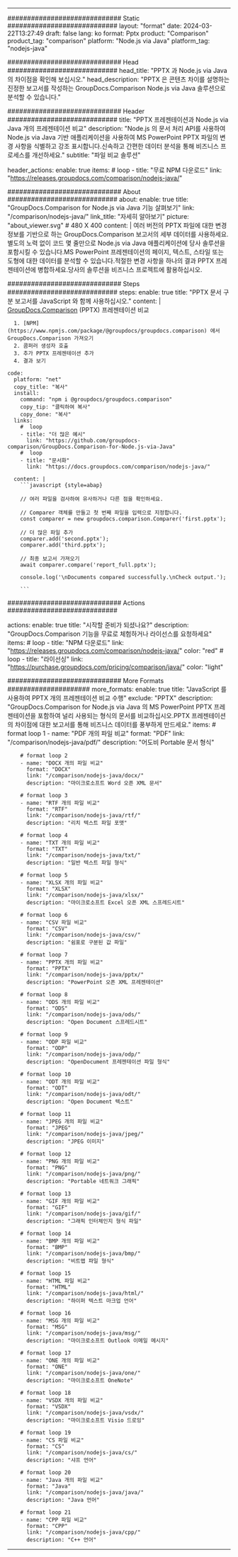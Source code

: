 
---
############################# Static ############################
layout: "format"
date:  2024-03-22T13:27:49
draft: false
lang: ko
format: Pptx
product: "Comparison"
product_tag: "comparison"
platform: "Node.js via Java"
platform_tag: "nodejs-java"

############################# Head ############################
head_title: "PPTX 과 Node.js via Java 의 차이점을 확인해 보십시오."
head_description: "PPTX 은 콘텐츠 차이를 설명하는 진정한 보고서를 작성하는 GroupDocs.Comparison Node.js via Java 솔루션으로 분석할 수 있습니다."

############################# Header ############################
title: "PPTX 프레젠테이션과 Node.js via Java 개의 프레젠테이션 비교" 
description: "Node.js 의 문서 처리 API를 사용하여 Node.js via Java 기반 애플리케이션을 사용하여 MS PowerPoint PPTX 파일의 변경 사항을 식별하고 강조 표시합니다.신속하고 간편한 데이터 분석을 통해 비즈니스 프로세스를 개선하세요."
subtitle: "파일 비교 솔루션" 

header_actions:
  enable: true
  items:
    #  loop
    - title: "무료 NPM 다운로드"
      link: "https://releases.groupdocs.com/comparison/nodejs-java/"
      
############################# About ############################
about:
    enable: true
    title: "GroupDocs.Comparison for Node.js via Java 기능 살펴보기"
    link: "/comparison/nodejs-java/"
    link_title: "자세히 알아보기"
    picture: "about_viewer.svg" # 480 X 400
    content: |
       여러 버전의 PPTX 파일에 대한 변경 정보를 기반으로 하는 GroupDocs.Comparison 보고서의 세부 데이터를 사용하세요.별도의 노력 없이 코드 몇 줄만으로 Node.js via Java 애플리케이션에 당사 솔루션을 포함시킬 수 있습니다.MS PowerPoint 프레젠테이션의 페이지, 텍스트, 스타일 또는 도형에 대한 데이터를 분석할 수 있습니다.적절한 변경 사항을 하나의 결과 PPTX 프레젠테이션에 병합하세요.당사의 솔루션을 비즈니스 프로젝트에 활용하십시오.

############################# Steps ############################
steps:
    enable: true
    title: "PPTX 문서 구분 보고서를 JavaScript 와 함께 사용하십시오."
    content: |
      [GroupDocs.Comparison](https://products.groupdocs.com/comparison/nodejs-java/) (PPTX) 프레젠테이션 비교
      
      1. [NPM](https://www.npmjs.com/package/@groupdocs/groupdocs.comparison) 에서 GroupDocs.Comparison 가져오기
      2. 콤퍼러 생성자 호출
      3. 추가 PPTX 프레젠테이션 추가
      4. 결과 보기
   
    code:
      platform: "net"
      copy_title: "복사"
      install:
        command: "npm i @groupdocs/groupdocs.comparison"
        copy_tip: "클릭하여 복사"
        copy_done: "복사"
      links:
        #  loop
        - title: "더 많은 예시"
          link: "https://github.com/groupdocs-comparison/GroupDocs.Comparison-for-Node.js-via-Java"
        #  loop
        - title: "문서화"
          link: "https://docs.groupdocs.com/comparison/nodejs-java/"
          
      content: |
        ```javascript {style=abap}

        // 여러 파일을 검사하여 유사하거나 다른 점을 확인하세요.

        // Comparer 객체를 만들고 첫 번째 파일을 입력으로 지정합니다.
        const comparer = new groupdocs.comparison.Comparer('first.pptx');

        // 더 많은 파일 추가
        comparer.add('second.pptx');
        comparer.add('third.pptx');

        // 최종 보고서 가져오기
        await comparer.compare('report_full.pptx');

        console.log('\nDocuments compared successfully.\nCheck output.');
        
        ```            

############################# Actions ############################

actions:
  enable: true
  title: "시작할 준비가 되셨나요?"
  description: "GroupDocs.Comparison 기능을 무료로 체험하거나 라이선스를 요청하세요"
  items:
    #  loop
    - title: "NPM 다운로드"
      link: "https://releases.groupdocs.com/comparison/nodejs-java/"
      color: "red"
        #  loop
    - title: "라이선싱"
      link: "https://purchase.groupdocs.com/pricing/comparison/java/"
      color: "light"


############################# More Formats #####################
more_formats:
    enable: true
    title: "JavaScript 를 사용하여 PPTX 개의 프레젠테이션 비교 수행"
    exclude: "PPTX"
    description: "GroupDocs.Comparison for Node.js via Java 의 MS PowerPoint PPTX 프레젠테이션을 포함하여 널리 사용되는 형식의 문서를 비교하십시오.PPTX 프레젠테이션의 차이점에 대한 보고서를 통해 비즈니스 데이터를 풍부하게 만드세요."
    items: 
        # format loop 1
        - name: "PDF 개의 파일 비교"
          format: "PDF"
          link: "/comparison/nodejs-java/pdf/"
          description: "어도비 Portable 문서 형식"

        # format loop 2
        - name: "DOCX 개의 파일 비교"
          format: "DOCX"
          link: "/comparison/nodejs-java/docx/"
          description: "마이크로소프트 Word 오픈 XML 문서"

        # format loop 3
        - name: "RTF 개의 파일 비교"
          format: "RTF"
          link: "/comparison/nodejs-java/rtf/"
          description: "리치 텍스트 파일 포맷"

        # format loop 4
        - name: "TXT 개의 파일 비교"
          format: "TXT"
          link: "/comparison/nodejs-java/txt/"
          description: "일반 텍스트 파일 형식"

        # format loop 5
        - name: "XLSX 개의 파일 비교"
          format: "XLSX"
          link: "/comparison/nodejs-java/xlsx/"
          description: "마이크로소프트 Excel 오픈 XML 스프레드시트"

        # format loop 6
        - name: "CSV 파일 비교"
          format: "CSV"
          link: "/comparison/nodejs-java/csv/"
          description: "쉼표로 구분된 값 파일"

        # format loop 7
        - name: "PPTX 개의 파일 비교"
          format: "PPTX"
          link: "/comparison/nodejs-java/pptx/"
          description: "PowerPoint 오픈 XML 프레젠테이션"

        # format loop 8
        - name: "ODS 개의 파일 비교"
          format: "ODS"
          link: "/comparison/nodejs-java/ods/"
          description: "Open Document 스프레드시트"

        # format loop 9
        - name: "ODP 파일 비교"
          format: "ODP"
          link: "/comparison/nodejs-java/odp/"
          description: "OpenDocument 프레젠테이션 파일 형식"

        # format loop 10
        - name: "ODT 개의 파일 비교"
          format: "ODT"
          link: "/comparison/nodejs-java/odt/"
          description: "Open Document 텍스트"

        # format loop 11
        - name: "JPEG 개의 파일 비교"
          format: "JPEG"
          link: "/comparison/nodejs-java/jpeg/"
          description: "JPEG 이미지"

        # format loop 12
        - name: "PNG 개의 파일 비교"
          format: "PNG"
          link: "/comparison/nodejs-java/png/"
          description: "Portable 네트워크 그래픽"

        # format loop 13
        - name: "GIF 개의 파일 비교"
          format: "GIF"
          link: "/comparison/nodejs-java/gif/"
          description: "그래픽 인터체인지 형식 파일"

        # format loop 14
        - name: "BMP 개의 파일 비교"
          format: "BMP"
          link: "/comparison/nodejs-java/bmp/"
          description: "비트맵 파일 형식"

        # format loop 15
        - name: "HTML 파일 비교"
          format: "HTML"
          link: "/comparison/nodejs-java/html/"
          description: "하이퍼 텍스트 마크업 언어"

        # format loop 16
        - name: "MSG 개의 파일 비교"
          format: "MSG"
          link: "/comparison/nodejs-java/msg/"
          description: "마이크로소프트 Outlook 이메일 메시지"

        # format loop 17
        - name: "ONE 개의 파일 비교"
          format: "ONE"
          link: "/comparison/nodejs-java/one/"
          description: "마이크로소프트 OneNote"

        # format loop 18
        - name: "VSDX 개의 파일 비교"
          format: "VSDX"
          link: "/comparison/nodejs-java/vsdx/"
          description: "마이크로소프트 Visio 드로잉"

        # format loop 19
        - name: "CS 파일 비교"
          format: "CS"
          link: "/comparison/nodejs-java/cs/"
          description: "샤프 언어"

        # format loop 20
        - name: "Java 개의 파일 비교"
          format: "Java"
          link: "/comparison/nodejs-java/java/"
          description: "Java 언어"
          
        # format loop 21
        - name: "CPP 파일 비교"
          format: "CPP"
          link: "/comparison/nodejs-java/cpp/"
          description: "C++ 언어"
---